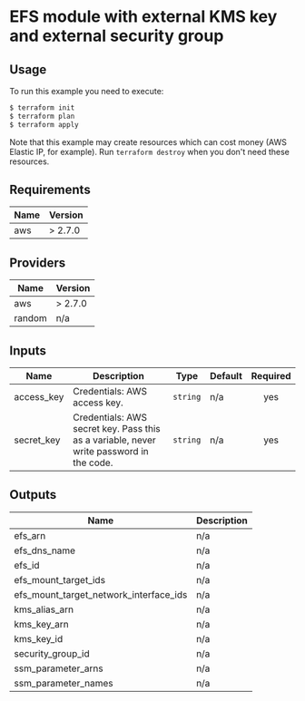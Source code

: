# EFS module with external KMS key and external security group

## Usage

To run this example you need to execute:

```bash
$ terraform init
$ terraform plan
$ terraform apply
```

Note that this example may create resources which can cost money (AWS Elastic IP, for example). Run `terraform destroy` when you don't need these resources.

<!-- BEGINNING OF PRE-COMMIT-TERRAFORM DOCS HOOK -->
## Requirements

| Name | Version |
|------|---------|
| aws | > 2.7.0 |

## Providers

| Name | Version |
|------|---------|
| aws | > 2.7.0 |
| random | n/a |

## Inputs

| Name | Description | Type | Default | Required |
|------|-------------|------|---------|:--------:|
| access\_key | Credentials: AWS access key. | `string` | n/a | yes |
| secret\_key | Credentials: AWS secret key. Pass this as a variable, never write password in the code. | `string` | n/a | yes |

## Outputs

| Name | Description |
|------|-------------|
| efs\_arn | n/a |
| efs\_dns\_name | n/a |
| efs\_id | n/a |
| efs\_mount\_target\_ids | n/a |
| efs\_mount\_target\_network\_interface\_ids | n/a |
| kms\_alias\_arn | n/a |
| kms\_key\_arn | n/a |
| kms\_key\_id | n/a |
| security\_group\_id | n/a |
| ssm\_parameter\_arns | n/a |
| ssm\_parameter\_names | n/a |

<!-- END OF PRE-COMMIT-TERRAFORM DOCS HOOK -->
